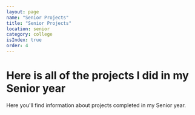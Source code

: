 ```yaml
---
layout: page
name: "Senior Projects"
title: "Senior Projects"
location: senior
category: college
isIndex: true
order: 4
---
```

# Here is all of the projects I did in my Senior year

Here you'll find information about projects completed in my Senior year.
